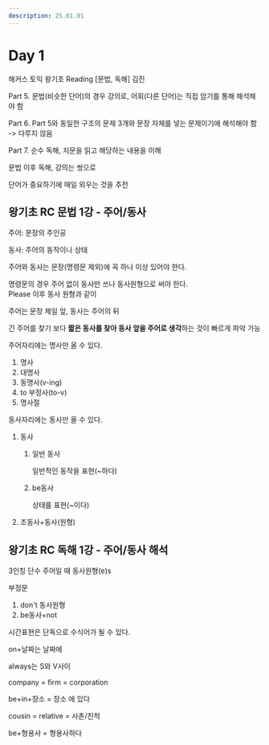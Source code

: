 ```yaml
---
description: 25.01.01
---
```


# Day 1

해커스 토익 왕기초 Reading \[문법, 독해] 김진

Part 5. 문법(비슷한 단어)의 경우 강의로, 어휘(다른 단어)는 직접 암기를 통해 해석해야 함

Part 6. Part 5와 동일한 구조의 문제 3개와 문장 자체를 넣는 문제이기에 해석해야 함 -> 다루지 않음

Part 7. 순수 독해, 지문을 읽고 해당하는 내용을 이해

문법 이후 독해, 강의는 쌍으로

단어가 중요하기에 매일 외우는 것을 추천

## 왕기초 RC 문법 1강 - 주어/동사

주어: 문장의 주인공

동사: 주어의 동작이나 상태

주어와 동사는 문장(명령문 제외)에 꼭 하나 이상 있어야 한다.

명령문의 경우 주어 없이 동사만 쓰나 동사원형으로 써야 한다.\
Please 이후 동사 원형과 같이

주어는 문장 제일 앞, 동사는 주어의 뒤

긴 주어를 찾기 보다 **짧은 동사를 찾아 동사 앞을 주어로 생각**하는 것이 빠르게 파악 가능

주어자리에는 명사만 올 수 있다.

1. 명사
2. 대명사
3. 동명사(v-ing)
4. to 부정사(to-v)
5. 명사절

동사자리에는 동사만 올 수 있다.

1. 동사
   1.  일반 동사

       일반적인 동작을 표현(\~하다)
   2.  be동사

       상태를 표현(\~이다)
2. 조동사+동사(원형)

## 왕기초 RC 독해 1강 - 주어/동사 해석

3인칭 단수 주어일 때 동사원형(e)s

부정문

1. don't 동사원형
2. be동사+not

시간표현은 단독으로 수식어가 될 수 있다.

on+날짜는 날짜에

always는 S와 V사이

company = firm = corporation

be+in+장소 = 장소 에 있다

cousin = relative = 사촌/친척

be+형용사 = 형용사하다

